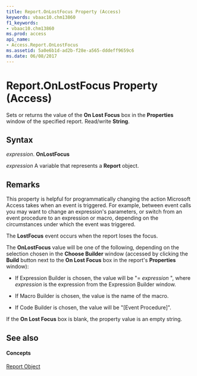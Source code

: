 ```yaml
---
title: Report.OnLostFocus Property (Access)
keywords: vbaac10.chm13860
f1_keywords:
- vbaac10.chm13860
ms.prod: access
api_name:
- Access.Report.OnLostFocus
ms.assetid: 5a0e6b1d-ad2b-f28e-a565-dddeff9659c6
ms.date: 06/08/2017
---
```



# Report.OnLostFocus Property (Access)

Sets or returns the value of the **On Lost Focus** box in the **Properties** window of the specified report. Read/write **String**.


## Syntax

 _expression_. **OnLostFocus**

 _expression_ A variable that represents a **Report** object.


## Remarks

This property is helpful for programmatically changing the action Microsoft Access takes when an event is triggered. For example, between event calls you may want to change an expression's parameters, or switch from an event procedure to an expression or macro, depending on the circumstances under which the event was triggered. 

The **LostFocus** event occurs when the report loses the focus.

The **OnLostFocus** value will be one of the following, depending on the selection chosen in the **Choose Builder** window (accessed by clicking the **Build** button next to the **On Lost Focus** box in the report's **Properties** window):


- If Expression Builder is chosen, the value will be "= _expression_ ", where _expression_ is the expression from the Expression Builder window.
    
- If Macro Builder is chosen, the value is the name of the macro. 
    
- If Code Builder is chosen, the value will be "[Event Procedure]". 
    
If the **On Lost Focus** box is blank, the property value is an empty string.


## See also


#### Concepts


[Report Object](report-object-access.md)

